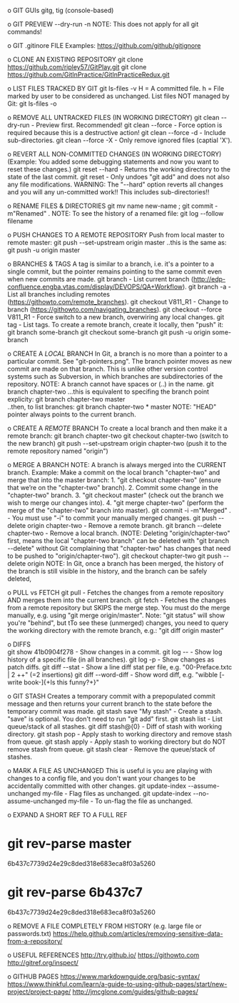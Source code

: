 o GIT GUIs
gitg, tig (console-based)

o GIT PREVIEW 
--dry-run
-n
NOTE: This does not apply for all git commands!

o GIT .gitinore FILE
Examples: https://github.com/github/gitignore

o CLONE AN EXISTING REPOSITORY
git clone https://github.com/ripley57/GitPlay.git
git clone https://github.com/GitInPractice/GitInPracticeRedux.git

o LIST FILES TRACKED BY GIT
git ls-files -v
H = A committed file.
h = File marked by user to be considered as unchanged.
List files NOT managed by Git:
git ls-files -o

o REMOVE ALL UNTRACKED FILES (IN WORKING DIRECTORY)
git clean --dry-run	-	Preview first. Recommended!
git clean --force	-	Force option is required because this is a destructive action!
git clean --force -d 	-	Include sub-directories.
git clean --force -X	-	Only remove ignored files (captial 'X').

o REVERT ALL NON-COMMITTED CHANGES (IN WORKING DIRECTORY)
(Example: You added some debugging statements and now you want to reset these changes.)
git reset --hard		-	Returns the working directory to the state of the last commit.
git reset			-	Only undoes "git add" and does not also any file modifications.
WARNING: The "--hard" option reverts all changes and you will any un-committed work!!
         This includes sub-directories!!

o RENAME FILES & DIRECTORIES
git mv name new-name ; git commit -m"Renamed" .
NOTE: To see the history of a renamed file:
git log --follow filename

o PUSH CHANGES TO A REMOTE REPOSITORY
Push from local master to remote master:
	git push --set-upstream origin master
..this is the same as:
	git push -u origin master

o BRANCHES & TAGS
A tag is similar to a branch, i.e. it's a pointer to a single commit, but the 
pointer remains pointing to the same commit even when new commits are made.
git branch			-	List current branch (http://edp-confluence.engba.vtas.com/display/DEVOPS/QA+Workflow).
git branch -a			-	List all branches including remotes (https://githowto.com/remote_branches).
git checkout V811_R1		-	Change to branch (https://githowto.com/navigating_branches).
git checkout --force V811_R1 	-	Force switch to a new branch, overwiring any local changes.
git tag				-	List tags.
To create a remote branch, create it locally, then "push" it:
git branch some-branch
git checkout some-branch
git push -u origin some-branch

o CREATE A *LOCAL* BRANCH
In Git, a branch is no more than a pointer to a particular commit. See "git-pointers.png". 
The branch pointer moves as new commit are made on that branch. This is unlike other version 
control systems such as Subversion, in which branches are subdirectories of the repository.
NOTE: A branch cannot have spaces or (..) in the name.
	git branch chapter-two
...this is equivalent to specifing the branch point explicity:
	git branch chapter-two master	
..then, to list branches:
	git branch
	  chapter-two
	* master
NOTE: "HEAD" pointer always points to the current branch.

o CREATE A *REMOTE* BRANCH
To create a local branch and then make it a remote branch:
	git branch chapter-two
	git checkout chapter-two			(switch to the new branch)
	git push --set-upstream origin chapter-two	(push it to the remote repository named "origin")

o MERGE A BRANCH
NOTE: A branch is always merged into the CURRENT branch.
Example: Make a commit on the local branch "chapter-two" and merge that into the master branch:
	1. "git checkout chapter-two"			(ensure that we’re on the "chapter-two" branch).
	2. Commit some change in the "chapter-two" branch.
	3. "git checkout master" 			(check out the branch we wish to merge our changes into).
	4. "git merge chapter-two" 			(perform the merge of the "chapter-two" branch into master).
git commit -i -m"Merged" . 		-	You must use "-i" to commit your manually merged changes.
git push --delete origin chapter-two	-	Remove a remote branch.
git branch --delete chapter-two		-	Remove a local branch.
(NOTE: Deleting "origin/chapter-two" first, means the local "chapter-two branch" can be deleted 
 with "git branch --delete" without Git complaining that "chapter-two" has changes that need to 
 be pushed to "origin/chapter-two").
git checkout chapter-two
git push --delete origin 
NOTE: In Git, once a branch has been merged, the history of the branch is still visible in the history, 
      and the branch can be safely deleted,

o PULL vs FETCH
git pull	-	Fetches the changes from a remote repository AND merges them into the current branch.
git fetch 	- 	Fetches the changes from a remote repository but SKIPS the merge step.
			You must do the merge manually, e.g. using "git merge origin/master".
			Note: "git status" will show you're "behind", but tTo see these (unmerged) changes, you
			need to query the working directory with the remote branch, e.g.: "git diff origin master"

o DIFFS  
git show 41b0904f278	-	Show changes in a commit.
git log -- <filepath>	-	Show log history of a specific file (in all branches).
git log -p		-	Show changes as patch diffs.
git diff --stat		-	Show a line diff stat per file, e.g. "00-Preface.txtc | 2 ++" (=2 insertions)
git diff --word-diff 	-	Show word diff, e.g. "wibble [-write book-]{+Is this funny?+}"

o  GIT STASH
Creates a temporary commit with a prepopulated commit message and then returns 
your current branch to the state before the temporary commit was made.
git stash save "My stash"	-	Create a stash. "save" is optional. You don't need to run "git add" first.
git stash list			-	List queue/stack of all stashes.
git diff stash@{0}		-	Diff of stash with working directory.
git stash pop			-	Apply stash to working directory and remove stash from queue.
git stash apply			-	Apply stash to working directory but do NOT remove stash from queue.
git stash clear			-	Remove the queue/stack of stashes.

o MARK A FILE AS UNCHANGED
This is useful is you are playing with changes to a config file, and you 
don't want your changes to be accidentally committed with other changes.
git update-index --assume-unchanged my-file		-	Flag files as unchanged.
git update-index --no-assume-unchanged my-file		-	To un-flag the file as unchanged.

o EXPAND A SHORT REF TO A FULL REF
# git rev-parse master
6b437c7739d24e29c8ded318e683eca8f03a5260
# git rev-parse 6b437c7
6b437c7739d24e29c8ded318e683eca8f03a5260

o REMOVE A FILE COMPLETELY FROM HISTORY (e.g. large file or passwords.txt)
https://help.github.com/articles/removing-sensitive-data-from-a-repository/

o USEFUL REFERENCES
http://try.github.io/
https://githowto.com
http://gitref.org/inspect/

o GITHUB PAGES
https://www.markdownguide.org/basic-syntax/
https://www.thinkful.com/learn/a-guide-to-using-github-pages/start/new-project/project-page/
http://jmcglone.com/guides/github-pages/

